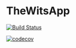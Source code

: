 # TheWitsApp
[![Build Status](https://travis-ci.org/Sizwe-Shadow/TheWitsApp.svg?branch=master)](https://travis-ci.org/Sizwe-Shadow/TheWitsApp)

[![codecov](https://codecov.io/gh/Sizwe-Shadow/TheWitsApp/branch/master/graph/badge.svg)](https://codecov.io/gh/Sizwe-Shadow/TheWitsApp)
